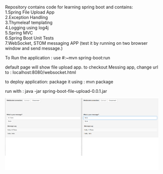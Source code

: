 Repository contains code for learning spring boot
and contains:
<br>
1.Spring File Upload App
<br>2.Exception Handling
<br>3.Thymeleaf templating
<br>4.Logging using log4j
<br>5.Spring MVC
<br>6.Spring Boot Unit Tests
<br>7.WebSocket, STOM messaging APP (test it by running on two browser window and send message.)


To Run the application :
use #:~mvn spring-boot:run

default page will show file upload app.
to checkout Messing  app,
change url to : localhost:8080/websocket.html

to deploy application:
package it using : mvn package 

run with : java -jar spring-boot-file-upload-0.0.1.jar

![picture](/src/main/resources/static/images/websocktapp.png)


